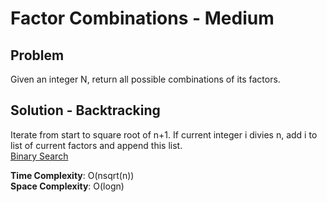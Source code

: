 # Factor Combinations - Medium

## Problem
Given an integer N, return all possible combinations of its factors.

## Solution - Backtracking
Iterate from start to square root of n+1. If current integer i divies n, add i to list of current factors and append this list.
<br />
[Binary Search](https://github.com/jecjung520/Algorithm/blob/main/Two%20Pointers/Pair%20with%20Target%20Sum%20-%20Easy/targetSum1.cc)

**Time Complexity**: O(nsqrt(n)) <br />
**Space Complexity**: O(logn)